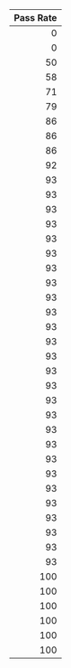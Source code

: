 |   Pass Rate |
|------------:|
|           0 |
|           0 |
|          50 |
|          58 |
|          71 |
|          79 |
|          86 |
|          86 |
|          86 |
|          92 |
|          93 |
|          93 |
|          93 |
|          93 |
|          93 |
|          93 |
|          93 |
|          93 |
|          93 |
|          93 |
|          93 |
|          93 |
|          93 |
|          93 |
|          93 |
|          93 |
|          93 |
|          93 |
|          93 |
|          93 |
|          93 |
|          93 |
|          93 |
|          93 |
|          93 |
|          93 |
|          93 |
|         100 |
|         100 |
|         100 |
|         100 |
|         100 |
|         100 |